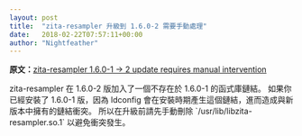 ```yaml
---
layout: post
title:  "zita-resampler 升級到 1.6.0-2 需要手動處理"
date:   2018-02-22T07:57:11+00:00
author: "Nightfeather"
---
```


**原文：**[zita-resampler 1.6.0-1 -> 2 update requires manual intervention](https://www.archlinux.org/news/zita-resampler-160-1-2-update-requires-manual-intervention/)

<p>
zita-resampler 在 1.6.0-2 版加入了一個不存在於 1.6.0-1 的函式庫鏈結。
如果你已經安裝了 1.6.0-1 版，因為 ldconfig 會在安裝時期產生這個鏈結，進而造成與新版本中擁有的鏈結衝突。
所以在升級前請先手動刪除 `/usr/lib/libzita-resampler.so.1` 以避免衝突發生。
</p>

